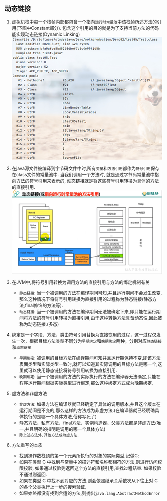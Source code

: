 ## 动态链接

1. 虚拟机栈中每一个栈帧内部都包含一个指向`运行时常量池`中该栈帧所述方法的引用(下图中Constant部分). 包含这个引用的目的就是为了支持当前方法的代码能实现动态链接(Dynamic Linking)![字节码常量池](./img/字节码常量池.jpg)

2. 在java源文件被编译到字节码文件中时,所有`变量`和`方法引用`都作为`符号引用`保存在class文件的常量池中. 当我们调用一个方法时, 就是通过字节码常量池中指向方法的符号引用来表示的, 动态链接就是将这些符号引用转换为具体的方法的直接引用.![动态链接](./img/动态链接.jpg)

3. 在JVM中,将符号引用转换为调用方法的直接引用与方法的绑定机制有关
    - `静态链接`: 当一个被调用的方法在编译期间可知,并且运行期间不会发生改变,那么这种情况下将符号引用转换为直接引用的过程称为静态链接(静态方法,final修饰的方法等).
    - `动态链接`: 当一个被调用的方法在编译期间无法被确定下来,即只能在运行期间将方法的符号引用转换为直接引用,由于这种转换方法具备动态性,因此被称为动态链接.(多态)

4. 绑定是一个字段、方法、类由符号引用替换为直接饮用的过程，这一过程仅发生一次，根据目标方法类型不同分为`早期绑定`和`晚期绑定`两种，分别对应`静态链接`和`动态链接`
    - `早期绑定`: 被调用的目标方法在编译期间可知并且运行期保持不变,即该方法表面类型和实际类型一致时,就可以知道其实际调用的目标方法是哪一个,这里就可以使用静态链接将符号引用转换为直接引用.
    - `晚期绑定`: 当一个被调用的方法的实际执行的方法在编译器无法确定,只能在程序运行期间根据实际类型进行绑定,那么这种绑定方式成为晚期绑定.

5. 虚方法和非虚方法
    - `非虚方法`: 如果方法在编译器就已经确定了具体的调用版本,并且这个版本在运行期间是不变的,那么这样的方法成为非虚方法.(在编译器就已经明确具体执行的是哪一个具体方法,俗称写死了)
    - 静态方法、私有方法、final方法、实例构造器、父类方法都是非虚方法(唯一,并且明确的指明是调用的哪一个具体方法)
    - `除上述方法外,其他方法成为虚方法`.

6. 方法重写的本质
    - 找到操作数栈顶的第一个元素所执行的对象的实际类型,记做C;
    - 如果在类型 C 中找到与常量中的描述符和名称都相符的方法,则进行访问权限校验, 如果通过校验则返回这个方法的直接引用,查找过程结束. 如果校验不通过则返回.
    - 如果在类型 C 中找不到对应的方法,则会依照继承关系依次从下往上对 C 的各个父类执行上一步的搜索验证. 
    - 如果始终都没有找到合适的方法,则抛出`java.lang.AbstractMethodError`